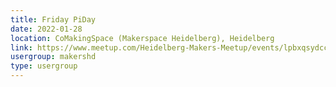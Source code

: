 ```yaml
---
title: Friday PiDay
date: 2022-01-28
location: CoMakingSpace (Makerspace Heidelberg), Heidelberg
link: https://www.meetup.com/Heidelberg-Makers-Meetup/events/lpbxqsydccblc/
usergroup: makershd
type: usergroup
---
```


